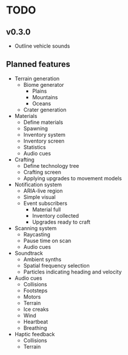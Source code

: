 # TODO
## v0.3.0
- Outline vehicle sounds

## Planned features
- Terrain generation
  - Biome generator
    - Plains
    - Mountains
    - Oceans
  - Crater generation
- Materials
  - Define materials
  - Spawning
  - Inventory system
  - Inventory screen
  - Statistics
  - Audio cues
- Crafting
  - Define technology tree
  - Crafting screen
  - Applying upgrades to movement models
- Notification system
  - ARIA-live region
  - Simple visual
  - Event subscribers
    - Material full
    - Inventory collected
    - Upgrades ready to craft
- Scanning system
  - Raycasting
  - Pause time on scan
  - Audio cues
- Soundtrack
  - Ambient synths
  - Spatial frequency selection
  - Particles indicating heading and velocity
- Audio cues
  - Collisions
  - Footsteps
  - Motors
  - Terrain
  - Ice creaks
  - Wind
  - Heartbeat
  - Breathing
- Haptic feedback
  - Collisions
  - Terrain
